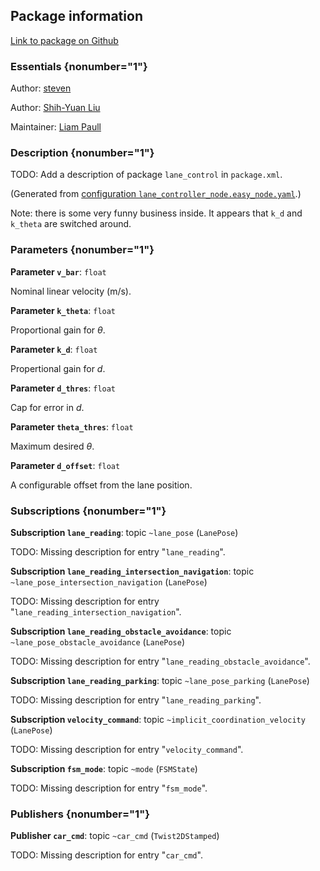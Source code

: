 <div id='lane_control-autogenerated' markdown='1'>


<!-- do not edit this file, autogenerated -->

## Package information 

[Link to package on Github](github:org=duckietown,repo=Software,path=10-lane-control/lane_control,branch=master18)

### Essentials {nonumber="1"}

Author: [steven](mailto:steven@todo.todo)

Author: [Shih-Yuan Liu](mailto:syliu@mit.edu)

Maintainer: [Liam Paull](mailto:paull@mit.edu)

### Description {nonumber="1"}

TODO: Add a description of package `lane_control` in `package.xml`.



</div>

<!-- file start -->

<div id='lane_control-lane_controller_node-autogenerated' markdown='1'>


<!-- do not edit this file, autogenerated -->

(Generated from [configuration `lane_controller_node.easy_node.yaml`](github:org=duckietown,repo=Software,path=lane_controller_node.easy_node.yaml,branch=master18).)

Note: there is some very funny business inside. It appears that `k_d` and `k_theta` are switched around.


### Parameters {nonumber="1"}

**Parameter `v_bar`**: `float`

Nominal linear velocity (m/s).

**Parameter `k_theta`**: `float`

Proportional gain for $\theta$.

**Parameter `k_d`**: `float`

Propertional gain for $d$.

**Parameter `d_thres`**: `float`

Cap for error in $d$.

**Parameter `theta_thres`**: `float`

Maximum desired $\theta$.

**Parameter `d_offset`**: `float`

A configurable offset from the lane position.

### Subscriptions {nonumber="1"}

**Subscription `lane_reading`**: topic `~lane_pose` (`LanePose`)

TODO: Missing description for entry "`lane_reading`".

**Subscription `lane_reading_intersection_navigation`**: topic `~lane_pose_intersection_navigation` (`LanePose`)

TODO: Missing description for entry "`lane_reading_intersection_navigation`".

**Subscription `lane_reading_obstacle_avoidance`**: topic `~lane_pose_obstacle_avoidance` (`LanePose`)

TODO: Missing description for entry "`lane_reading_obstacle_avoidance`".

**Subscription `lane_reading_parking`**: topic `~lane_pose_parking` (`LanePose`)

TODO: Missing description for entry "`lane_reading_parking`".

**Subscription `velocity_command`**: topic `~implicit_coordination_velocity` (`LanePose`)

TODO: Missing description for entry "`velocity_command`".

**Subscription `fsm_mode`**: topic `~mode` (`FSMState`)

TODO: Missing description for entry "`fsm_mode`".

### Publishers {nonumber="1"}

**Publisher `car_cmd`**: topic `~car_cmd` (`Twist2DStamped`)

TODO: Missing description for entry "`car_cmd`".



</div>